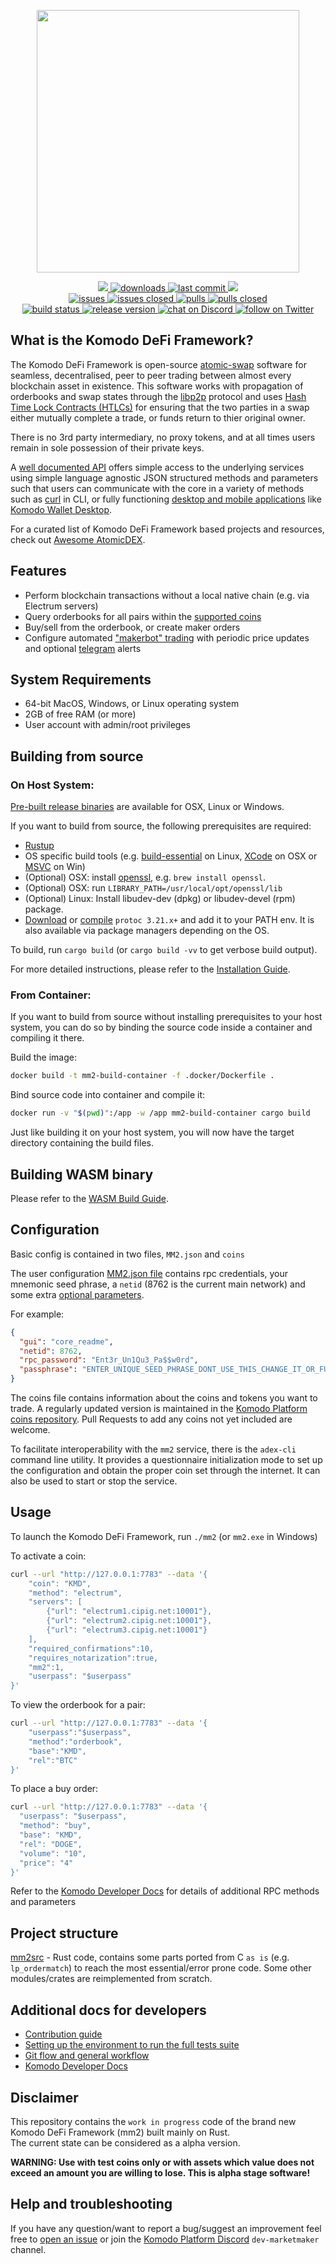 <p align="center">
    <a href="https://atomicdex.io" alt="Contributors">
        <img width="420" src="https://user-images.githubusercontent.com/24797699/252396802-de8f9264-8056-4430-a17d-5ecec9668dfc.png" />
    </a>
</p>

<p align="center">
    <a href="https://github.com/komodoplatform/komodo-defi-framework/graphs/contributors" alt="Contributors">
        <img src="https://img.shields.io/github/contributors/komodoplatform/komodo-defi-framework" />
    </a>
    <a href="https://github.com/komodoplatform/komodo-defi-framework/releases">
        <img src="https://img.shields.io/github/downloads/komodoplatform/komodo-defi-framework/total" alt="downloads">
    </a>
    <a href="https://github.com/komodoplatform/komodo-defi-framework/">
        <img src="https://img.shields.io/github/last-commit/komodoplatform/komodo-defi-framework" alt="last commit">
    </a>
    <a href="https://github.com/komodoplatform/komodo-defi-framework/pulse" alt="Activity">
        <img src="https://img.shields.io/github/commit-activity/m/komodoplatform/komodo-defi-framework" />
    </a>
    <br/>
    <a href="https://github.com/komodoplatform/komodo-defi-framework/issues">
        <img src="https://img.shields.io/github/issues-raw/komodoplatform/komodo-defi-framework" alt="issues">
    </a>
    <a href="https://github.com/komodoplatform/komodo-defi-framework/issues?q=is%3Aissue+is%3Aclosed">
        <img src="https://img.shields.io/github/issues-closed-raw/komodoplatform/komodo-defi-framework" alt="issues closed">
    </a>
    <a href="https://github.com/komodoplatform/komodo-defi-framework/pulls">
        <img src="https://img.shields.io/github/issues-pr/komodoplatform/komodo-defi-framework" alt="pulls">
    </a>
    <a href="https://github.com/komodoplatform/komodo-defi-framework/pulls?q=is%3Apr+is%3Aclosed">
        <img src="https://img.shields.io/github/issues-pr-closed/komodoplatform/komodo-defi-framework" alt="pulls closed">
    </a>
    <br/>
    <a href="https://github.com/KomodoPlatform/komodo-defi-framework/actions/workflows/release-build.yml">
        <img src="https://github.com/KomodoPlatform/komodo-defi-framework/actions/workflows/release-build.yml/badge.svg?branch=main" alt="build status">
    </a>
    <a href="https://github.com/KomodoPlatform/komodo-defi-framework/releases">
        <img src="https://img.shields.io/github/v/release/komodoplatform/komodo-defi-framework" alt="release version">
    </a>
    <a href="https://discord.gg/3rzDPAr">
        <img src="https://img.shields.io/discord/412898016371015680?logo=discord" alt="chat on Discord">
    </a>
    <a href="https://twitter.com/komodoplatform">
        <img src="https://img.shields.io/twitter/follow/komodoplatform?style=social&logo=twitter" alt="follow on Twitter">
    </a>
</p>


## What is the Komodo DeFi Framework?

The Komodo DeFi Framework is open-source [atomic-swap](https://komodoplatform.com/en/academy/atomic-swaps/) software for seamless, decentralised, peer to peer trading between almost every blockchain asset in existence. This software works with propagation of orderbooks and swap states through the [libp2p](https://libp2p.io/) protocol and uses [Hash Time Lock Contracts (HTLCs)](https://en.bitcoinwiki.org/wiki/Hashed_Timelock_Contracts) for ensuring that the two parties in a swap either mutually complete a trade, or funds return to thier original owner.

There is no 3rd party intermediary, no proxy tokens, and at all times users remain in sole possession of their private keys.

A [well documented API](https://developers.komodoplatform.com/basic-docs/atomicdex/introduction-to-atomicdex.html) offers simple access to the underlying services using simple language agnostic JSON structured methods and parameters such that users can communicate with the core in a variety of methods such as [curl](https://developers.komodoplatform.com/basic-docs/atomicdex-api-legacy/buy.html) in CLI, or fully functioning [desktop and mobile applications](https://atomicdex.io/) like [Komodo Wallet Desktop](https://github.com/KomodoPlatform/komodo-wallet-desktop).

For a curated list of Komodo DeFi Framework based projects and resources, check out [Awesome AtomicDEX](https://github.com/KomodoPlatform/awesome-atomicdex).


## Features

- Perform blockchain transactions without a local native chain (e.g. via Electrum servers)
- Query orderbooks for all pairs within the [supported coins](https://github.com/KomodoPlatform/coins/blob/master/coins)
- Buy/sell from the orderbook, or create maker orders
- Configure automated ["makerbot" trading](https://developers.komodoplatform.com/basic-docs/atomicdex-api-20-dev/start_simple_market_maker_bot.html) with periodic price updates and optional [telegram](https://telegram.org/) alerts


## System Requirements

- 64-bit MacOS, Windows, or Linux operating system
- 2GB of free RAM (or more)
- User account with admin/root privileges

## Building from source

### On Host System:

[Pre-built release binaries](https://developers.komodoplatform.com/basic-docs/atomicdex/atomicdex-setup/get-started-atomicdex.html) are available for OSX, Linux or Windows.

If you want to build from source, the following prerequisites are required:
- [Rustup](https://rustup.rs/)
- OS specific build tools (e.g. [build-essential](https://linuxhint.com/install-build-essential-ubuntu/) on Linux, [XCode](https://apps.apple.com/us/app/xcode/id497799835?mt=12) on OSX or [MSVC](https://docs.microsoft.com/en-us/cpp/build/vscpp-step-0-installation?view=vs-2017) on Win)
- (Optional) OSX: install [openssl](https://www.openssl.org/), e.g. `brew install openssl`.
- (Optional) OSX: run `LIBRARY_PATH=/usr/local/opt/openssl/lib`
- (Optional) Linux: Install libudev-dev (dpkg) or libudev-devel (rpm) package.
- [Download](https://github.com/protocolbuffers/protobuf/releases) or [compile](https://github.com/protocolbuffers/protobuf) `protoc 3.21.x+` and add it to your PATH env. It is also available via package managers depending on the OS.

To build, run `cargo build` (or `cargo build -vv` to get verbose build output).

For more detailed instructions, please refer to the [Installation Guide](https://developers.komodoplatform.com/basic-docs/atomicdex/atomicdex-setup/get-started-atomicdex.html).

### From Container:

If you want to build from source without installing prerequisites to your host system, you can do so by binding the source code inside a container and compiling it there.

Build the image:

```sh
docker build -t mm2-build-container -f .docker/Dockerfile .
```

Bind source code into container and compile it:

```sh
docker run -v "$(pwd)":/app -w /app mm2-build-container cargo build
```

Just like building it on your host system, you will now have the target directory containing the build files.

## Building WASM binary

Please refer to the [WASM Build Guide](./docs/WASM_BUILD.md).

## Configuration

Basic config is contained in two files, `MM2.json` and `coins`

The user configuration [MM2.json file](https://developers.komodoplatform.com/basic-docs/atomicdex/atomicdex-setup/configure-mm2-json.html) contains rpc credentials, your mnemonic seed phrase, a `netid` (8762 is the current main network) and some extra [optional parameters](https://developers.komodoplatform.com/basic-docs/atomicdex/atomicdex-setup/get-started-atomicdex.html).

For example:
```json
{
  "gui": "core_readme",
  "netid": 8762,
  "rpc_password": "Ent3r_Un1Qu3_Pa$$w0rd",
  "passphrase": "ENTER_UNIQUE_SEED_PHRASE_DONT_USE_THIS_CHANGE_IT_OR_FUNDS_NOT_SAFU"
}
```

The coins file contains information about the coins and tokens you want to trade. A regularly updated version is maintained in the [Komodo Platform coins repository](https://github.com/KomodoPlatform/coins/blob/master/coins). Pull Requests to add any coins not yet included are welcome.

To facilitate interoperability with the `mm2` service, there is the `adex-cli` command line utility. It provides a questionnaire initialization mode to set up the configuration and obtain the proper coin set through the internet. It can also be used to start or stop the service.

## Usage

To launch the Komodo DeFi Framework, run `./mm2` (or `mm2.exe` in Windows)

To activate a coin:
```bash
curl --url "http://127.0.0.1:7783" --data '{
	"coin": "KMD",
	"method": "electrum",
	"servers": [
		{"url": "electrum1.cipig.net:10001"},
		{"url": "electrum2.cipig.net:10001"},
		{"url": "electrum3.cipig.net:10001"}
	],
	"required_confirmations":10,
	"requires_notarization":true,
	"mm2":1,
	"userpass": "$userpass"
}'
```

To view the orderbook for a pair:
```bash
curl --url "http://127.0.0.1:7783" --data '{
    "userpass":"$userpass",
    "method":"orderbook",
    "base":"KMD",
    "rel":"BTC"
}'
```

To place a buy order:
```bash
curl --url "http://127.0.0.1:7783" --data '{
  "userpass": "$userpass",
  "method": "buy",
  "base": "KMD",
  "rel": "DOGE",
  "volume": "10",
  "price": "4"
}'
```

Refer to the [Komodo Developer Docs](https://developers.komodoplatform.com/basic-docs/atomicdex/introduction-to-atomicdex.html) for details of additional RPC methods and parameters


## Project structure

[mm2src](mm2src) - Rust code, contains some parts ported from C `as is` (e.g. `lp_ordermatch`) to reach the most essential/error prone code. Some other modules/crates are reimplemented from scratch.


## Additional docs for developers

- [Contribution guide](./docs/CONTRIBUTING.md)
- [Setting up the environment to run the full tests suite](./docs/DEV_ENVIRONMENT.md)
- [Git flow and general workflow](./docs/GIT_FLOW_AND_WORKING_PROCESS.md)
- [Komodo Developer Docs](https://developers.komodoplatform.com/basic-docs/atomicdex/introduction-to-atomicdex.html)


## Disclaimer

This repository contains the `work in progress` code of the brand new Komodo DeFi Framework (mm2) built mainly on Rust.  
The current state can be considered as a alpha version.

**<b>WARNING: Use with test coins only or with assets which value does not exceed an amount you are willing to lose. This is alpha stage software! </b>**


## Help and troubleshooting

If you have any question/want to report a bug/suggest an improvement feel free to [open an issue](https://github.com/artemii235/SuperNET/issues/new) or join the  [Komodo Platform Discord](https://discord.gg/PGxVm2y) `dev-marketmaker` channel.  
